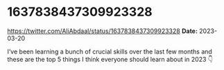 # 1637838437309923328
https://twitter.com/AliAbdaal/status/1637838437309923328
**Date:** 2023-03-20

I’ve been learning a bunch of crucial skills over the last few months and these are the top 5 things I think everyone should learn about in 2023 👇
